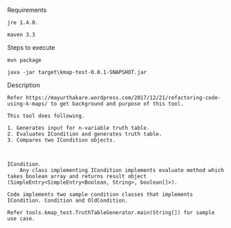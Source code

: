 Requirements

	jre 1.4.0.

	maven 3.3

Steps to execute
	
	mvn package
	
	java -jar target\kmap-test-0.0.1-SNAPSHOT.jar
	
Description
	
	Refer https://mayurthakare.wordpress.com/2017/12/21/refactoring-code-using-k-maps/ to get background and purpose of this tool.
	
	This tool does following.
	
	1. Generates input for n-variable truth table.
	2. Evaluates ICondition and generates truth table.
	3. Compares two ICondition objects.
	
	

	ICondition.
		Any class implementing ICondition implements evaluate method which takes boolean array and returns result object (SimpleEntry<SimpleEntry<Boolean, String>, boolean[]>).
	
	Code implements two sample condition classes that implements ICondition. Condition and OldCondition.
	
	Refer tools.kmap_test.TruthTableGenerator.main(String[]) for sample use case.
	
	


